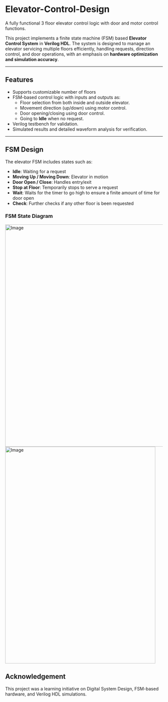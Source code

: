 # Elevator-Control-Design
A fully functional 3 floor elevator control logic with door and motor control functions.


This project implements a finite state machine (FSM) based **Elevator Control System** in **Verilog HDL**. The system is designed to manage an elevator servicing multiple floors efficiently, handling requests, direction control, and door operations, with an emphasis on **hardware optimization and simulation accuracy**.

---

##  Features

- Supports customizable number of floors
- FSM-based control logic with inputs and outputs as:
  - Floor selection from both inside and outside elevator.
  - Movement direction (up/down) using motor control.
  - Door opening/closing using door control.
  - Going to **Idle** when no request.
- Verilog testbench for validation.
- Simulated results and detailed waveform analysis for verification.

---

##  FSM Design

The elevator FSM includes states such as:

- **Idle**: Waiting for a request
- **Moving Up / Moving Down**: Elevator in motion
- **Door Open / Close**: Handles entry/exit
- **Stop at Floor**: Temporarily stops to serve a request
- **Wait**: Waits for the timer to go high to ensure a finite amount of time for door open
- **Check**: Further checks if any other floor is been requested

### FSM State Diagram

<img width="552" height="710" alt="Image" src="https://github.com/user-attachments/assets/20d7890c-5c6e-4d2c-88da-e7e59f3153fe" />
<img width="480" height="693" alt="Image" src="https://github.com/user-attachments/assets/bd7c5033-3e7c-4760-8e83-9b808b825e35" />

## Acknowledgement
This project was a learning initiative on Digital System Design, FSM-based hardware, and Verilog HDL simulations.
